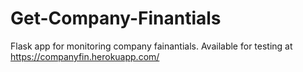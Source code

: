 # Get-Company-Finantials


Flask app for monitoring company fainantials. 
Available for testing at https://companyfin.herokuapp.com/
